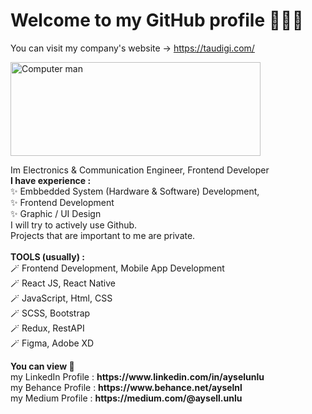 
# Welcome to my GitHub profile 👩🏼‍💻
You can visit my company's website -> https://taudigi.com/

 <img src="https://miro.medium.com/max/960/1*eKQmtqPla2M7ozIuUZL83g.gif" alt="Computer man" style="width:400px;height:150px;">
 
 
  <p>
    Im Electronics & Communication Engineer, Frontend Developer <br/> 
    <b>I have experience :</b>
    <br/>
    ✨ Embbedded System (Hardware & Software) Development, <br/>
    ✨ Frontend Development <br/>
    ✨ Graphic / UI Design <br/>
    I will try to actively use Github.
   <br/>
   Projects that are important to me are private.
  <br/>
  <br/>
  <b> TOOLS (usually) : </b><br/>
  🪄 Frontend Development, Mobile App Development <br/>
  🪄 React JS, React Native <br/>
  🪄 JavaScript, Html, CSS <br/>
  🪄 SCSS, Bootstrap <br/>
  🪄 Redux, RestAPI <br/>
  🪄 Figma, Adobe XD <br/>
  
  </p>
<html>
<body>

<p>
  <b>You can view 👀</b>
  <br/>
  my LinkedIn Profile : 
  <b>https://www.linkedin.com/in/ayselunlu </b>
   <br/>
   my Behance Profile : 
  <b>https://www.behance.net/ayselnl </b>
  <br/>
  my Medium Profile : 
  <b>https://medium.com/@aysell.unlu </b>
</p

<img src="programming.gif" alt="Computer man" style="width:48px;height:48px;">

</body>
</html>


<!--
### Hi there 
**aysellunlu/aysellunlu** is a ✨ _special_ ✨ repository because its `README.md` (this file) appears on your GitHub profile.

Here are some ideas to get you started:

- 🔭 I’m currently working on ...
- 🌱 I’m currently learning ...
- 👯 I’m looking to collaborate on ...
- 🤔 I’m looking for help with ...
- 💬 Ask me about ...
- 📫 How to reach me: ...
- 😄 Pronouns: ...
- ⚡ Fun fact: ...
-->
